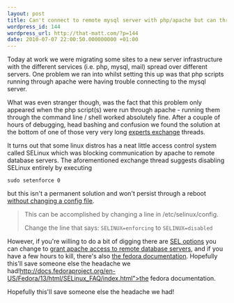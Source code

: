 ```yaml
---
layout: post
title: Can't connect to remote mysql server with php/apache but can through php/cli
wordpress_id: 144
wordpress_url: http://that-matt.com/?p=144
date: 2010-07-07 22:00:50.000000000 +01:00
---
```

Today at work we were migrating some sites to a new server infrastructure with 
the different services (i.e. php, mysql, mail) spread over different servers. 
One problem we ran into whilst setting this up was that php scripts running through 
apache were having trouble connecting to the mysql server. 

<!-- more -->

What was even stranger though, was the fact that this problem only appeared when 
the php script(s) were run through apache - running them through the command 
line / shell worked absolutely fine. After a couple of hours of debugging, 
head bashing and confusion we found the solution at the bottom of one of those 
very very long [experts exchange](http://www.experts-exchange.com/Database/MySQL/Q_22606034.html) threads. 

It turns out that some linux distros has a neat little access control system 
called SELinux which was blocking communication by apache to remote database servers. 
The aforementioned exchange thread suggests disabling SELinux entirely by executing

    sudo setenforce 0

but this isn't a permanent solution and won't persist through a reboot 
[without changing a config file](http://googolflex.com/?p=482).

> This can be accomplished by changing a line in /etc/selinux/config. 
>
> Change the line that says: `SELINUX=enforcing` to `SELINUX=disabled`

However, if you're willing to do a bit of digging there are 
[SEL options](http://www.beginlinux.com/server_training/web-server/976-apache-and-selinux) 
you can change to [grant apache access to remote database servers](http://www.redhat.com/docs/en-US/Red_Hat_Enterprise_Linux/6-Beta/html/Security-Enhanced_Linux/sect-Security-Enhanced_Linux-Booleans-Configuring_Booleans.html), and if you have a few hours to kill, there's also [the fedora documentation](http://docs.fedoraproject.org/en-US/Fedora/13/html/SELinux_FAQ/index.html). Hopefully this'll save someone else the headache we had!http://docs.fedoraproject.org/en-US/Fedora/13/html/SELinux_FAQ/index.html">the fedora documentation</a>.

Hopefully this'll save someone else the headache we had!

